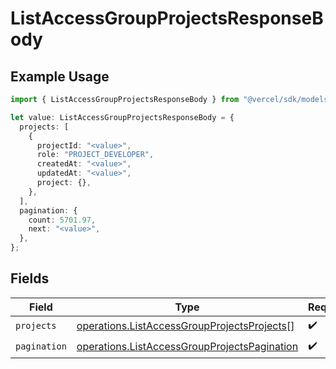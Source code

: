 # ListAccessGroupProjectsResponseBody

## Example Usage

```typescript
import { ListAccessGroupProjectsResponseBody } from "@vercel/sdk/models/operations/listaccessgroupprojects.js";

let value: ListAccessGroupProjectsResponseBody = {
  projects: [
    {
      projectId: "<value>",
      role: "PROJECT_DEVELOPER",
      createdAt: "<value>",
      updatedAt: "<value>",
      project: {},
    },
  ],
  pagination: {
    count: 5701.97,
    next: "<value>",
  },
};
```

## Fields

| Field                                                                                                        | Type                                                                                                         | Required                                                                                                     | Description                                                                                                  |
| ------------------------------------------------------------------------------------------------------------ | ------------------------------------------------------------------------------------------------------------ | ------------------------------------------------------------------------------------------------------------ | ------------------------------------------------------------------------------------------------------------ |
| `projects`                                                                                                   | [operations.ListAccessGroupProjectsProjects](../../models/operations/listaccessgroupprojectsprojects.md)[]   | :heavy_check_mark:                                                                                           | N/A                                                                                                          |
| `pagination`                                                                                                 | [operations.ListAccessGroupProjectsPagination](../../models/operations/listaccessgroupprojectspagination.md) | :heavy_check_mark:                                                                                           | N/A                                                                                                          |